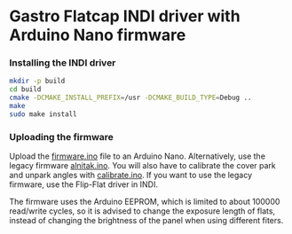 # Gastro Flatcap INDI driver with Arduino Nano firmware

### Installing the INDI driver
```sh
mkdir -p build
cd build
cmake -DCMAKE_INSTALL_PREFIX=/usr -DCMAKE_BUILD_TYPE=Debug ..
make
sudo make install
```


### Uploading the firmware

Upload the [firmware.ino](firmware/firmware.ino) file to an Arduino Nano. Alternatively, use the legacy firmware [alnitak.ino](firmware/legacy/alnitak.ino). You will also have to calibrate the cover park and unpark angles with [calibrate.ino](firmware/legacy/calibrate.ino). If you want to use the legacy firmware, use the Flip-Flat driver in INDI.


The firmware uses the Arduino EEPROM, which is limited to about 100000 read/write cycles, so it is advised to change the exposure length of flats, instead of changing the brightness of the panel when using different fiters.